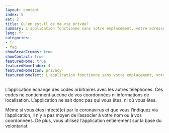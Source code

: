```yaml
---
layout: content
index: 5
set: 2
title: Qu’en est-il de ma vie privée?
summary: L'application fonctionne sans votre emplacement, votre adresse e-mail, votre numéro de téléphone ou d'autres informations de contact.
lang: fr
categories:
- fr
- faq
showBreadCrumbs: true
showContact: true
featuredHome: true
featuredHomeIndex: 4
featuredHomeIcon: privacy
featuredHomeText: L'application fonctionne sans votre emplacement, votre adresse e-mail, votre numéro de téléphone ou d'autres informations de contact.
---
```


L’application échange des codes arbitraires avec les autres téléphones. Ces codes ne contiennent aucune de vos coordonnées ni informations de localisation. L’application ne sait donc pas qui vous êtes, ni où vous êtes.

Même si vous êtes infecté(e) par le coronavirus et que vous l’indiquez via l’application, il n’y a pas moyen de l’associer à votre nom ou à vos coordonnées. De plus, vous utilisez l’application entièrement sur la base du volontariat. 
